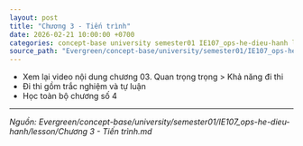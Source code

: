 ```yaml
---
layout: post
title: "Chương 3 - Tiến trình"
date: 2026-02-21 10:00:00 +0700
categories: concept-base university semester01 IE107_ops-he-dieu-hanh lesson
source_path: "Evergreen/concept-base/university/semester01/IE107_ops-he-dieu-hanh/lesson/Chương 3 - Tiến trình.md"
---
```

+ Xem lại video nội dung chương 03. Quan trọng trọng > Khả năng đi thi
+ Đi thi gồm trắc nghiệm và tự luận
+ Học toàn bộ chương số 4

---
*Nguồn: Evergreen/concept-base/university/semester01/IE107_ops-he-dieu-hanh/lesson/Chương 3 - Tiến trình.md*